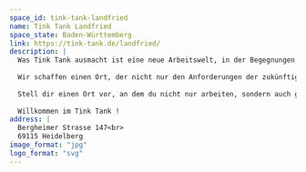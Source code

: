 ```yaml
---
space_id: tink-tank-landfried
name: Tink Tank Landfried
space_state: Baden-Württemberg
link: https://tink-tank.de/landfried/
description: |
  Was Tink Tank ausmacht ist eine neue Arbeitswelt, in der Begegnungen und Community im Mittelpunkt stehen. Unsere Spaces werden zum kulturellen Hub, der berufliche Erfüllung, inspirierende Vernetzung und lebhaften Austausch vereint.
  
  Wir schaffen einen Ort, der nicht nur den Anforderungen der zukünftigen Arbeitswelt entspricht, sondern Menschen eine echte Arbeitsheimat und Zugehörigkeit bietet. Geprägt von unseren Werten: Flexibilität, Diversität, Authentizität, Netzwerk und Inspiration.
  
  Stell dir einen Ort vor, an dem du nicht nur arbeiten, sondern auch ganz du selbst sein kannst. Ein Ort der deine Kreativität entfesselt, dich täglich inspiriert und mit einer spannenden und vielfältigen Community verbindet. Ein Ort, um neue Kontakte zu knüpfen, an dem du alles findest was dich in deiner Arbeit zur Höchstleistung anspornt! und das Beste: Du kannst diesen Ort jederzeit und so oft du willst besuchen.
  
  Willkommen im Tink Tank !
address: |
  Bergheimer Strasse 147<br>
  69115 Heidelberg
image_format: "jpg"
logo_format: "svg"
---
```

